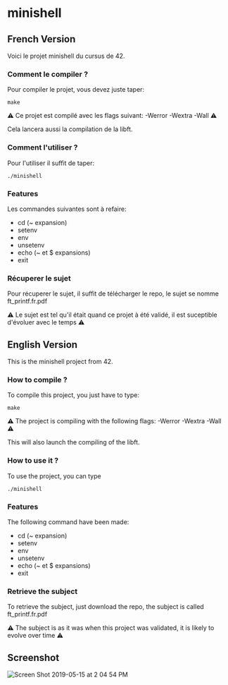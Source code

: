 # minishell

## French Version

Voici le projet minishell du cursus de 42.

### Comment le compiler ?

Pour compiler le projet, vous devez juste taper:
```SHELL
make
```
⚠️ Ce projet est compilé avec les flags suivant: -Werror -Wextra -Wall ⚠️

Cela lancera aussi la compilation de la libft.


### Comment l'utiliser ?

Pour l'utiliser il suffit de taper:
```SHELL
./minishell
```

### Features

Les commandes suivantes sont à refaire:
- cd (~ expansion)
- setenv 
- env 
- unsetenv 
- echo (~ et $ expansions)
- exit

### Récuperer le sujet

Pour récuperer le sujet, il suffit de télécharger le repo, le sujet se nomme ft_printf.fr.pdf

⚠️ Le sujet est tel qu'il était quand ce projet à été validé, il est suceptible d'évoluer avec le temps ⚠️

## English Version

This is the minishell project from 42.

### How to compile ?

To compile this project, you just have to type:
```SHELL
make
```
⚠️ The project is compiling with the following flags: -Werror -Wextra -Wall ⚠️

This will also launch the compiling of the libft.

### How to use it ?

To use the project, you can type
```SHELL
./minishell
```

### Features

The following command have been made:
- cd (~ expansion)
- setenv 
- env 
- unsetenv 
- echo (~ et $ expansions)
- exit

### Retrieve the subject

To retrieve the subject, just download the repo, the subject is called ft_printf.fr.pdf

⚠️ The subject is as it was when this project was validated, it is likely to evolve over time ⚠️

## Screenshot

![Screen Shot 2019-05-15 at 2 04 54 PM](https://user-images.githubusercontent.com/42534397/57774560-28922700-771b-11e9-9fab-fa4934b4ed13.png)
